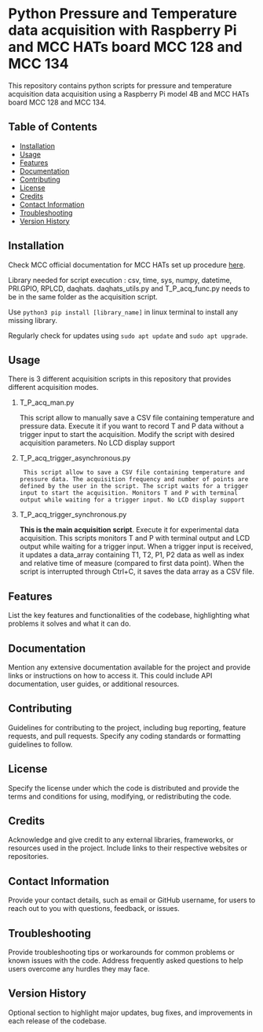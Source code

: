 # Python Pressure and Temperature data acquisition with Raspberry Pi and MCC HATs board MCC 128 and MCC 134

This repository contains python scripts for pressure and temperature acquisition data acquisition using a Raspberry Pi model 4B and MCC HATs board MCC 128 and MCC 134.

## Table of Contents

- [Installation](#installation)
- [Usage](#usage)
- [Features](#features)
- [Documentation](#documentation)
- [Contributing](#contributing)
- [License](#license)
- [Credits](#credits)
- [Contact Information](#contact-information)
- [Troubleshooting](#troubleshooting)
- [Version History](#version-history)

## Installation

Check MCC official documentation for MCC HATs set up procedure [here](https://mccdaq.github.io/daqhats/install.html).

Library needed for script execution : csv, time, sys, numpy, datetime, PRI.GPIO, RPLCD, daqhats. daqhats_utils.py and T_P_acq_func.py needs to be in the same folder as the acquisition script.

Use `python3 pip install [library_name]` in linux terminal to install any missing library.

Regularly check for updates using `sudo apt update` and `sudo apt upgrade`.

## Usage

There is 3 different acquisition scripts in this repository that provides different acquisition modes.

1. T_P_acq_man.py

     This script allow to manually save a CSV file containing temperature and pressure data. Execute it if you want to record T and P data without a trigger input to start the acquisition. Modify the script with desired acquisition parameters. No LCD display support

2. T_P_acq_trigger_asynchronous.py

        This script allow to save a CSV file containing temperature and pressure data. The acquisition frequency and number of points are defined by the user in the script. The script waits for a trigger input to start the acquisition. Monitors T and P with terminal output while waiting for a trigger input. No LCD display support

3. T_P_acq_trigger_synchronous.py

     **This is the main acquisition script**. Execute it for experimental data acquisition. This scripts monitors T and P with terminal output and LCD output while waiting for a trigger input. When a trigger input is received, it updates a data_array containing T1, T2, P1, P2 data as well as index and relative time of measure (compared to first data point). When the script is interrupted through Ctrl+C, it saves the data array as a CSV file. 
   
## Features

List the key features and functionalities of the codebase, highlighting what problems it solves and what it can do.

## Documentation

Mention any extensive documentation available for the project and provide links or instructions on how to access it. This could include API documentation, user guides, or additional resources.

## Contributing

Guidelines for contributing to the project, including bug reporting, feature requests, and pull requests. Specify any coding standards or formatting guidelines to follow.

## License

Specify the license under which the code is distributed and provide the terms and conditions for using, modifying, or redistributing the code.

## Credits

Acknowledge and give credit to any external libraries, frameworks, or resources used in the project. Include links to their respective websites or repositories.

## Contact Information

Provide your contact details, such as email or GitHub username, for users to reach out to you with questions, feedback, or issues.

## Troubleshooting

Provide troubleshooting tips or workarounds for common problems or known issues with the code. Address frequently asked questions to help users overcome any hurdles they may face.

## Version History

Optional section to highlight major updates, bug fixes, and improvements in each release of the codebase.
